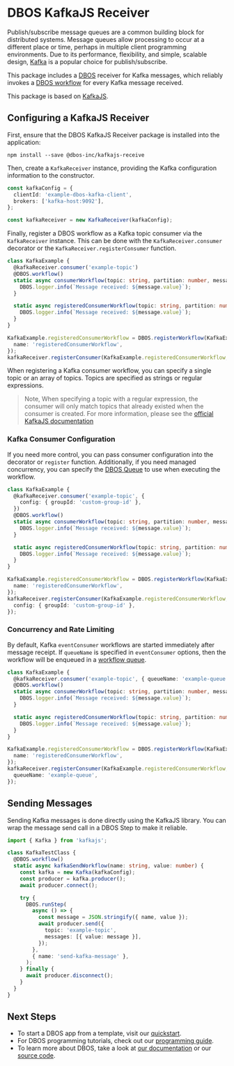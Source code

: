 # DBOS KafkaJS Receiver

Publish/subscribe message queues are a common building block for distributed systems.
Message queues allow processing to occur at a different place or time, perhaps in multiple client programming environments.
Due to its performance, flexibility, and simple, scalable design, [Kafka](https://www.confluent.io/cloud-kafka) is a popular choice for publish/subscribe.

This package includes a [DBOS](https://docs.dbos.dev/) receiver for Kafka messages, which reliably invokes a
[DBOS workflow](https://docs.dbos.dev/typescript/tutorials/workflow-tutorial) for every Kafka message received.

This package is based on [KafkaJS](https://kafka.js.org/).

## Configuring a KafkaJS Receiver

First, ensure that the DBOS KafkaJS Receiver package is installed into the application:

```
npm install --save @dbos-inc/kafkajs-receive
```

Then, create a `KafkaReceiver` instance, providing the Kafka configuration information to the constructor.

```ts
const kafkaConfig = {
  clientId: 'example-dbos-kafka-client',
  brokers: ['kafka-host:9092'],
};

const kafkaReceiver = new KafkaReceiver(kafkaConfig);
```

Finally, register a DBOS workflow as a Kafka topic consumer via the `KafkaReceiver` instance.
This can be done with the `KafkaReceiver.consumer` decorator or the `KafkaReceiver.registerConsumer` function.

```ts
class KafkaExample {
  @kafkaReceiver.consumer('example-topic')
  @DBOS.workflow()
  static async consumerWorkflow(topic: string, partition: number, message: KafkaMessage) {
    DBOS.logger.info(`Message received: ${message.value}`);
  }

  static async registeredConsumerWorkflow(topic: string, partition: number, message: KafkaMessage) {
    DBOS.logger.info(`Message received: ${message.value}`);
  }
}

KafkaExample.registeredConsumerWorkflow = DBOS.registerWorkflow(KafkaExample.registeredConsumerWorkflow, {
  name: 'registeredConsumerWorkflow',
});
kafkaReceiver.registerConsumer(KafkaExample.registeredConsumerWorkflow, 'another-example-topic');
```

When registering a Kafka consumer workflow, you can specify a single topic or an array of topics.
Topics are specified as strings or regular expressions.

> Note, When specifying a topic with a regular expression, the consumer will only match topics that already existed when the consumer is created.
> For more information, please see the [official KafkaJS documentation](https://kafka.js.org/docs/consuming)

### Kafka Consumer Configuration

If you need more control, you can pass consumer configuration into the decorator or `register` function.
Additionally, if you need managed concurrency, you can specify the [DBOS Queue](https://docs.dbos.dev/typescript/tutorials/queue-tutorial)
to use when executing the workflow.

```ts
class KafkaExample {
  @kafkaReceiver.consumer('example-topic', {
    config: { groupId: 'custom-group-id' },
  })
  @DBOS.workflow()
  static async consumerWorkflow(topic: string, partition: number, message: KafkaMessage) {
    DBOS.logger.info(`Message received: ${message.value}`);
  }

  static async registeredConsumerWorkflow(topic: string, partition: number, message: KafkaMessage) {
    DBOS.logger.info(`Message received: ${message.value}`);
  }
}

KafkaExample.registeredConsumerWorkflow = DBOS.registerWorkflow(KafkaExample.registeredConsumerWorkflow, {
  name: 'registeredConsumerWorkflow',
});
kafkaReceiver.registerConsumer(KafkaExample.registeredConsumerWorkflow, 'another-example-topic', {
  config: { groupId: 'custom-group-id' },
});
```

### Concurrency and Rate Limiting

By default, Kafka `eventConsumer` workflows are started immediately after message receipt.
If `queueName` is specified in `eventConsumer` options, then the workflow will be enqueued in a [workflow queue](https://docs.dbos.dev/typescript/reference/transactapi/workflow-queues).

```ts
class KafkaExample {
  @kafkaReceiver.consumer('example-topic', { queueName: 'example-queue' })
  @DBOS.workflow()
  static async consumerWorkflow(topic: string, partition: number, message: KafkaMessage) {
    DBOS.logger.info(`Message received: ${message.value}`);
  }

  static async registeredConsumerWorkflow(topic: string, partition: number, message: KafkaMessage) {
    DBOS.logger.info(`Message received: ${message.value}`);
  }
}

KafkaExample.registeredConsumerWorkflow = DBOS.registerWorkflow(KafkaExample.registeredConsumerWorkflow, {
  name: 'registeredConsumerWorkflow',
});
kafkaReceiver.registerConsumer(KafkaExample.registeredConsumerWorkflow, 'another-example-topic', {
  queueName: 'example-queue',
});
```

## Sending Messages

Sending Kafka messages is done directly using the KafkaJS library.
You can wrap the message send call in a DBOS Step to make it reliable.

```ts
import { Kafka } from 'kafkajs';

class KafkaTestClass {
  @DBOS.workflow()
  static async kafkaSendWorkflow(name: string, value: number) {
    const kafka = new Kafka(kafkaConfig);
    const producer = kafka.producer();
    await producer.connect();

    try {
      DBOS.runStep(
        async () => {
          const message = JSON.stringify({ name, value });
          await producer.send({
            topic: 'example-topic',
            messages: [{ value: message }],
          });
        },
        { name: 'send-kafka-message' },
      );
    } finally {
      await producer.disconnect();
    }
  }
}
```

## Next Steps

- To start a DBOS app from a template, visit our [quickstart](https://docs.dbos.dev/quickstart).
- For DBOS programming tutorials, check out our [programming guide](https://docs.dbos.dev/typescript/programming-guide).
- To learn more about DBOS, take a look at [our documentation](https://docs.dbos.dev/) or our [source code](https://github.com/dbos-inc/dbos-transact-ts).
